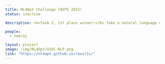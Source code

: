 ```yaml
---
title: NL4Opt Challenge (NIPS 2022) 
status: inactive

description: <b>Task 2, 1st place winner!</b> Take a natural language optimization-problem description and output a precise mathematical formulation. 

people:
  - neeraj

layout: project
image: /img/NL4Opt/UIUC-NLP.png
link: "https://nl4opt.github.io/results/"
---
```

